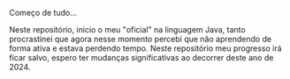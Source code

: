 Começo de tudo...

Neste repositório, inicio o meu "oficial" na linguagem Java, tanto procrastinei que agora nesse momento percebi que não aprendendo de forma ativa e estava perdendo tempo.
Neste repositório meu progresso irá ficar salvo, espero ter mudanças significativas ao decorrer deste ano de 2024.
